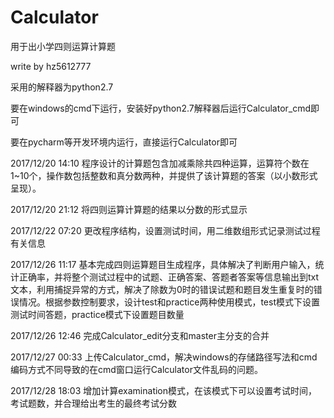 # Calculator
用于出小学四则运算计算题

write by hz5612777

采用的解释器为python2.7

要在windows的cmd下运行，安装好python2.7解释器后运行Calculator_cmd即可

要在pycharm等开发环境内运行，直接运行Calculator即可

2017/12/20 14:10
程序设计的计算题包含加减乘除共四种运算，运算符个数在1~10个，操作数包括整数和真分数两种，并提供了该计算题的答案（以小数形式呈现）。

2017/12/20 21:12
将四则运算计算题的结果以分数的形式显示

2017/12/22 07:20
更改程序结构，设置测试时间，用二维数组形式记录测试过程有关信息

2017/12/26 11:17
基本完成四则运算题目生成程序，具体解决了判断用户输入，统计正确率，并将整个测试过程中的试题、正确答案、答题者答案等信息输出到txt文本，利用捕捉异常的方式，解决了除数为0时的错误试题和题目发生重复时的错误情况。根据参数控制要求，设计test和practice两种使用模式，test模式下设置测试时间答题，practice模式下设置题目数量

2017/12/26 12:46
完成Calculator_edit分支和master主分支的合并

2017/12/27 00:33
上传Calculator_cmd，解决windows的存储路径写法和cmd编码方式不同导致的在cmd窗口运行Calculator文件乱码的问题。

2017/12/28 18:03
增加计算examination模式，在该模式下可以设置考试时间，考试题数，并合理给出考生的最终考试分数
